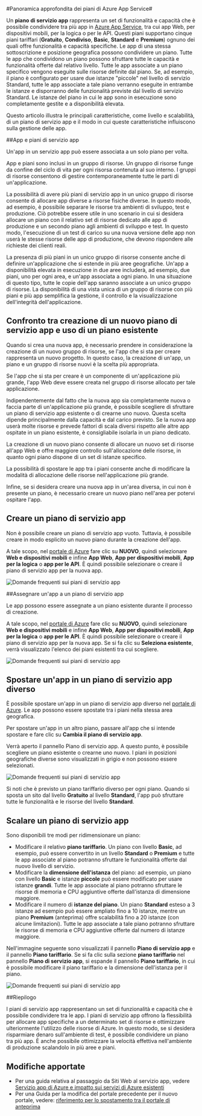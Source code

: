 <properties 
	pageTitle="Panoramica approfondita dei piani di Azure App Service" 
	description="Informazioni sui piani di servizio app per Azure App Service e sui vantaggi offerti all'esperienza di gestione." 
	services="app-service" 
	documentationCenter="" 
	authors="cephalin" 
	manager="wpickett" 
	editor=""/>

<tags 
	ms.service="app-service" 
	ms.workload="web" 
	ms.tgt_pltfrm="na" 
	ms.devlang="na" 
	ms.topic="article" 
	ms.date="03/24/2015" 
	ms.author="byvinyal"/>

#Panoramica approfondita dei piani di Azure App Service#

Un **piano di servizio app** rappresenta un set di funzionalità e capacità che è possibile condividere tra più app in [Azure App Service](http://go.microsoft.com/fwlink/?LinkId=529714), tra cui app Web, per dispositivi mobili, per la logica o per le API. Questi piani supportano cinque piani tariffari (**Gratuito**, **Condiviso**, **Basic**, **Standard** e **Premium**) ognuno dei quali offre funzionalità e capacità specifiche. Le app di una stessa sottoscrizione e posizione geografica possono condividere un piano. Tutte le app che condividono un piano possono sfruttare tutte le capacità e funzionalità offerte dal relativo livello. Tutte le app associate a un piano specifico vengono eseguite sulle risorse definite dal piano. Se, ad esempio, il piano è configurato per usare due istanze "piccole" nel livello di servizio Standard, tutte le app associate a tale piano verranno eseguite in entrambe le istanze e disporranno delle funzionalità previste dal livello di servizio Standard. Le istanze del piano in cui le app sono in esecuzione sono completamente gestite e a disponibilità elevata.

Questo articolo illustra le principali caratteristiche, come livello e scalabilità, di un piano di servizio app e il modo in cui queste caratteristiche influiscono sulla gestione delle app.

##App e piani di servizio app

Un'app in un servizio app può essere associata a un solo piano per volta.

App e piani sono inclusi in un gruppo di risorse. Un gruppo di risorse funge da confine del ciclo di vita per ogni risorsa contenuta al suo interno. I gruppi di risorse consentono di gestire contemporaneamente tutte le parti di un'applicazione.

La possibilità di avere più piani di servizio app in un unico gruppo di risorse consente di allocare app diverse a risorse fisiche diverse. In questo modo, ad esempio, è possibile separare le risorse tra ambienti di sviluppo, test e produzione. Ciò potrebbe essere utile in uno scenario in cui si desidera allocare un piano con il relativo set di risorse dedicato alle app di produzione e un secondo piano agli ambienti di sviluppo e test. In questo modo, l'esecuzione di un test di carico su una nuova versione delle app non userà le stesse risorse delle app di produzione, che devono rispondere alle richieste dei clienti reali.

La presenza di più piani in un unico gruppo di risorse consente anche di definire un'applicazione che si estende in più aree geografiche. Un'app a disponibilità elevata in esecuzione in due aree includerà, ad esempio, due piani, uno per ogni area, e un'app associata a ogni piano. In una situazione di questo tipo, tutte le copie dell'app saranno associate a un unico gruppo di risorse. La disponibilità di una vista unica di un gruppo di risorse con più piani e più app semplifica la gestione, il controllo e la visualizzazione dell'integrità dell'applicazione.

## Confronto tra creazione di un nuovo piano di servizio app e uso di un piano esistente

Quando si crea una nuova app, è necessario prendere in considerazione la creazione di un nuovo gruppo di risorse, se l'app che si sta per creare rappresenta un nuovo progetto. In questo caso, la creazione di un'app, un piano e un gruppo di risorse nuovi è la scelta più appropriata.

Se l'app che si sta per creare è un componente di un'applicazione più grande, l'app Web deve essere creata nel gruppo di risorse allocato per tale applicazione.

Indipendentemente dal fatto che la nuova app sia completamente nuova o faccia parte di un'applicazione più grande, è possibile scegliere di sfruttare un piano di servizio app esistente o di crearne uno nuovo. Questa scelta dipende principalmente dalla capacità e dal carico previsto. Se la nuova app userà molte risorse e prevede fattori di scala diversi rispetto alle altre app ospitate in un piano esistente, è consigliabile isolarla in un piano dedicato.

La creazione di un nuovo piano consente di allocare un nuovo set di risorse all'app Web e offre maggiore controllo sull'allocazione delle risorse, in quanto ogni piano dispone di un set di istanze specifico.
 
La possibilità di spostare le app tra i piani consente anche di modificare la modalità di allocazione delle risorse nell'applicazione più grande.
 
Infine, se si desidera creare una nuova app in un'area diversa, in cui non è presente un piano, è necessario creare un nuovo piano nell'area per potervi ospitare l'app.

## Creare un piano di servizio app

Non è possibile creare un piano di servizio app vuoto. Tuttavia, è possibile creare in modo esplicito un nuovo piano durante la creazione dell'app.

A tale scopo, nel [portale di Azure](http://go.microsoft.com/fwlink/?LinkId=529715) fare clic su **NUOVO**, quindi selezionare **Web e dispositivi mobili** e infine **App Web**, **App per dispositivi mobili**, **App per la logica** o **app per le API**. È quindi possibile selezionare o creare il piano di servizio app per la nuova app.
 
![Domande frequenti sui piani di servizio app](./media/azure-web-sites-web-hosting-plans-in-depth-overview/azure-web-sites-web-hosting-plans-in-depth-overview01.png)

##Assegnare un'app a un piano di servizio app

Le app possono essere assegnate a un piano esistente durante il processo di creazione.

A tale scopo, nel [portale di Azure](http://portal.azure.com) fare clic su **NUOVO**, quindi selezionare **Web e dispositivi mobili** e infine **App Web**, **App per dispositivi mobili**, **App per la logica** o **app per le API**. È quindi possibile selezionare o creare il piano di servizio app per la nuova app. Se si fa clic su **Seleziona esistente**, verrà visualizzato l'elenco dei piani esistenti tra cui scegliere.

![Domande frequenti sui piani di servizio app](./media/azure-web-sites-web-hosting-plans-in-depth-overview/azure-web-sites-web-hosting-plans-in-depth-overview02.png)
 
## Spostare un'app in un piano di servizio app diverso

È possibile spostare un'app in un piano di servizio app diverso nel [portale di Azure](http://portal.azure.com). Le app possono essere spostate tra i piani nella stessa area geografica.

Per spostare un'app in un altro piano, passare all'app che si intende spostare e fare clic su **Cambia il piano di servizio app**.
 
Verrà aperto il pannello Piano di servizio app. A questo punto, è possibile scegliere un piano esistente o crearne uno nuovo. I piani in posizioni geografiche diverse sono visualizzati in grigio e non possono essere selezionati.

![Domande frequenti sui piani di servizio app](./media/azure-web-sites-web-hosting-plans-in-depth-overview/azure-web-sites-web-hosting-plans-in-depth-overview03.png)

Si noti che è previsto un piano tariffario diverso per ogni piano. Quando si sposta un sito dal livello **Gratuito** al livello **Standard**, l'app può sfruttare tutte le funzionalità e le risorse del livello **Standard**.

## Scalare un piano di servizio app

Sono disponibili tre modi per ridimensionare un piano:

- Modificare il relativo **piano tariffario**. Un piano con livello **Basic**, ad esempio, può essere convertito in un livello **Standard** o **Premium** e tutte le app associate al piano potranno sfruttare le funzionalità offerte dal nuovo livello di servizio.
- Modificare la **dimensione dell'istanza** del piano: ad esempio, un piano con livello **Basic** e istanze **piccole** può essere modificato per usare istanze **grandi**. Tutte le app associate al piano potranno sfruttare le risorse di memoria e CPU aggiuntive offerte dall'istanza di dimensione maggiore.
- Modificare il numero di **istanze del piano**. Un piano **Standard** esteso a 3 istanze ad esempio può essere ampliato fino a 10 istanze, mentre un piano **Premium** (anteprima) offre scalabilità fino a 20 istanze (con alcune limitazioni). Tutte le app associate a tale piano potranno sfruttare le risorse di memoria e CPU aggiuntive offerte dal numero di istanze maggiore.

Nell'immagine seguente sono visualizzati il pannello **Piano di servizio app** e il pannello **Piano tariffario**. Se si fa clic sulla sezione **piano tariffario** nel pannello **Piano di servizio app**, si espande il pannello **Piano tariffario**, in cui è possibile modificare il piano tariffario e la dimensione dell'istanza per il piano.
 
![Domande frequenti sui piani di servizio app](./media/azure-web-sites-web-hosting-plans-in-depth-overview/azure-web-sites-web-hosting-plans-in-depth-overview04.png)

##Riepilogo

I piani di servizio app rappresentano un set di funzionalità e capacità che è possibile condividere tra le app. I piani di servizio app offrono la flessibilità per allocare app specifiche a un determinato set di risorse e ottimizzare ulteriormente l'utilizzo delle risorse di Azure. In questo modo, se si desidera risparmiare denaro sull'ambiente di test, è possibile condividere un piano tra più app. È anche possibile ottimizzare la velocità effettiva nell'ambiente di produzione scalandolo in più aree e piani.

## Modifiche apportate

* Per una guida relativa al passaggio da Siti Web al servizio app, vedere [Servizio app di Azure e impatto sui servizi di Azure esistenti](http://go.microsoft.com/fwlink/?LinkId=529714)
* Per una Guida per la modifica del portale precedente per il nuovo portale, vedere: [riferimento per lo spostamento tra il portale di anteprima](http://go.microsoft.com/fwlink/?LinkId=529715)
 

<!---HONumber=July15_HO3-->